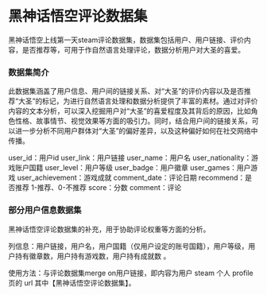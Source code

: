 # 黑神话悟空评论数据集

黑神话悟空上线第一天steam评论数据集，数据集包括用户、用户链接、评价内容，是否推荐等，可用于作自然语言处理评论，数据分析用户对大圣的喜爱。

### 数据集简介

此数据集涵盖了用户信息、用户间的链接关系、对“大圣”的评价内容以及是否推荐“大圣”的标记，为进行自然语言处理和数据分析提供了丰富的素材。通过对评价内容的文本分析，可以深入挖掘用户对“大圣”的喜爱程度及其背后的原因，比如角色性格、故事情节、视觉效果等方面的吸引力。同时，结合用户间的链接关系，可以进一步分析不同用户群体对“大圣”的偏好差异，以及这种偏好如何在社交网络中传播。

user_id：用户id
user_link：用户链接
user_name：用户名
user_nationality：游戏账户国籍
user_level：用户等级
user_badge：用户徽章
user_games：用户游戏
user_achievement：游戏成就
comment_date：评论日期
recommend：是否推荐 1-推荐、0-不推荐
score：分数
comment：评论



### 部分用户信息数据集

黑神话悟空评论数据集的补充，用于协助评论权重等方面的分析。

 列信息：用户链接，用户名，用户国籍（仅用户设定的账号国籍），用户等级，用户持有徽章数，用户持有游戏数，用户持有成就数 。

使用方法：与评论数据集merge on用户链接，即内容为用户 steam 个人 profile 页的 url 其中【黑神话悟空评论数据集】。
